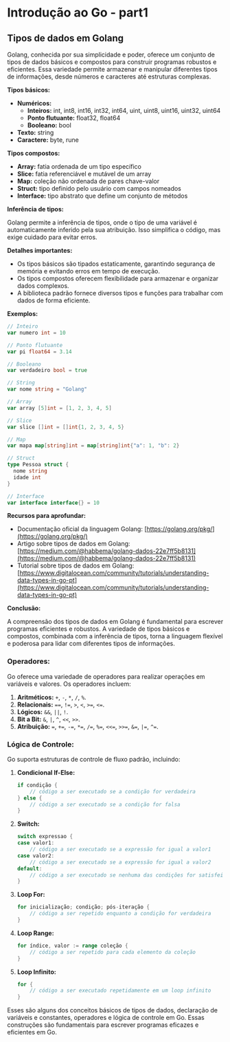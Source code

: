 # Introdução ao Go - part1

## Tipos de dados em Golang

Golang, conhecida por sua simplicidade e poder, oferece um conjunto de tipos de dados básicos e compostos para construir programas robustos e eficientes. Essa variedade permite armazenar e manipular diferentes tipos de informações, desde números e caracteres até estruturas complexas.

**Tipos básicos:**

* **Numéricos:**
    * **Inteiros:** int, int8, int16, int32, int64, uint, uint8, uint16, uint32, uint64
    * **Ponto flutuante:** float32, float64
    * **Booleano:** bool
* **Texto:** string
* **Caractere:** byte, rune

**Tipos compostos:**

* **Array:** fatia ordenada de um tipo específico
* **Slice:** fatia referenciável e mutável de um array
* **Map:** coleção não ordenada de pares chave-valor
* **Struct:** tipo definido pelo usuário com campos nomeados
* **Interface:** tipo abstrato que define um conjunto de métodos

**Inferência de tipos:**

Golang permite a inferência de tipos, onde o tipo de uma variável é automaticamente inferido pela sua atribuição. Isso simplifica o código, mas exige cuidado para evitar erros.

**Detalhes importantes:**

* Os tipos básicos são tipados estaticamente, garantindo segurança de memória e evitando erros em tempo de execução.
* Os tipos compostos oferecem flexibilidade para armazenar e organizar dados complexos.
* A biblioteca padrão fornece diversos tipos e funções para trabalhar com dados de forma eficiente.

**Exemplos:**

```go
// Inteiro
var numero int = 10

// Ponto flutuante
var pi float64 = 3.14

// Booleano
var verdadeiro bool = true

// String
var nome string = "Golang"

// Array
var array [5]int = [1, 2, 3, 4, 5]

// Slice
var slice []int = []int{1, 2, 3, 4, 5}

// Map
var mapa map[string]int = map[string]int{"a": 1, "b": 2}

// Struct
type Pessoa struct {
  nome string
  idade int
}

// Interface
var interface interface{} = 10
```

**Recursos para aprofundar:**

* Documentação oficial da linguagem Golang: [https://golang.org/pkg/](https://golang.org/pkg/)
* Artigo sobre tipos de dados em Golang: [https://medium.com/@habbema/golang-dados-22e7ff5b8131](https://medium.com/@habbema/golang-dados-22e7ff5b8131)
* Tutorial sobre tipos de dados em Golang: [https://www.digitalocean.com/community/tutorials/understanding-data-types-in-go-pt](https://www.digitalocean.com/community/tutorials/understanding-data-types-in-go-pt)

**Conclusão:**

A compreensão dos tipos de dados em Golang é fundamental para escrever programas eficientes e robustos. A variedade de tipos básicos e compostos, combinada com a inferência de tipos, torna a linguagem flexível e poderosa para lidar com diferentes tipos de informações.

### Operadores:
Go oferece uma variedade de operadores para realizar operações em variáveis e valores. Os operadores incluem:

1. **Aritméticos:** `+`, `-`, `*`, `/`, `%`.
2. **Relacionais:** `==`, `!=`, `>`, `<`, `>=`, `<=`.
3. **Lógicos:** `&&`, `||`, `!`.
4. **Bit a Bit:** `&`, `|`, `^`, `<<`, `>>`.
5. **Atribuição:** `=`, `+=`, `-=`, `*=`, `/=`, `%=`, `<<=`, `>>=`, `&=`, `|=`, `^=`.

### Lógica de Controle:
Go suporta estruturas de controle de fluxo padrão, incluindo:

1. **Condicional If-Else:**
   ```go
   if condição {
       // código a ser executado se a condição for verdadeira
   } else {
       // código a ser executado se a condição for falsa
   }
   ```

2. **Switch:**
   ```go
   switch expressao {
   case valor1:
       // código a ser executado se a expressão for igual a valor1
   case valor2:
       // código a ser executado se a expressão for igual a valor2
   default:
       // código a ser executado se nenhuma das condições for satisfeita
   }
   ```

3. **Loop For:**
   ```go
   for inicialização; condição; pós-iteração {
       // código a ser repetido enquanto a condição for verdadeira
   }
   ```

4. **Loop Range:**
   ```go
   for índice, valor := range coleção {
       // código a ser repetido para cada elemento da coleção
   }
   ```

5. **Loop Infinito:**
   ```go
   for {
       // código a ser executado repetidamente em um loop infinito
   }
   ```

Esses são alguns dos conceitos básicos de tipos de dados, declaração de variáveis e constantes, operadores e lógica de controle em Go. Essas construções são fundamentais para escrever programas eficazes e eficientes em Go.

